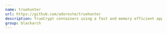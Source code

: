 ```yaml
---
name: truehunter
url: https://github.com/adoreste/truehunter
description: TrueCrypt containers using a fast and memory efficient approach. URL : https://github.com/adoreste/truehunter Groups : blackarch blackarch-forensic
group: blackarch
---
```

